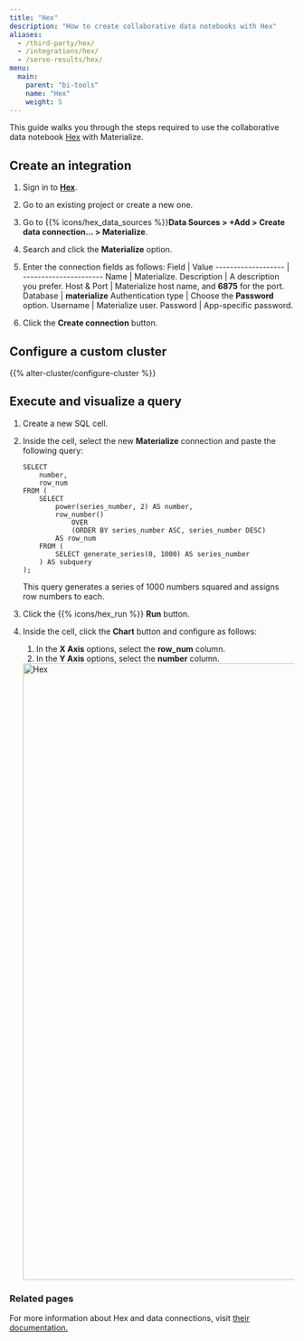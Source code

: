 ```yaml
---
title: "Hex"
description: "How to create collaborative data notebooks with Hex"
aliases:
  - /third-party/hex/
  - /integrations/hex/
  - /serve-results/hex/
menu:
  main:
    parent: "bi-tools"
    name: "Hex"
    weight: 5
---
```


This guide walks you through the steps required to use the collaborative data notebook [Hex](https://hex.tech/) with Materialize.

## Create an integration

1. Sign in to **[Hex](https://hex.tech/)**.

2. Go to an existing project or create a new one.

3. Go to {{% icons/hex_data_sources %}}**Data Sources > +Add > Create data connection... > Materialize**.

4. Search and click the **Materialize** option.

5. Enter the connection fields as follows:
    Field               | Value
    ------------------- | ----------------------
    Name                | Materialize.
    Description         | A description you prefer.
    Host & Port         | Materialize host name, and **6875** for the port.
    Database            | **materialize**
    Authentication type | Choose the **Password** option.
    Username            | Materialize user.
    Password            | App-specific password.

6. Click the **Create connection** button.

## Configure a custom cluster

{{% alter-cluster/configure-cluster %}}

## Execute and visualize a query

1. Create a new SQL cell.

2. Inside the cell, select the new **Materialize** connection and paste the following query:
    ```mzsql
    SELECT
        number,
        row_num
    FROM (
        SELECT
            power(series_number, 2) AS number,
            row_number()
                OVER
                (ORDER BY series_number ASC, series_number DESC)
            AS row_num
        FROM (
            SELECT generate_series(0, 1000) AS series_number
        ) AS subquery
    );
    ```

    This query generates a series of 1000 numbers squared and assigns row numbers to each.
3. Click the {{% icons/hex_run %}} **Run** button.

4. Inside the cell, click the **Chart** button and configure as follows:
   1. In the **X Axis** options, select the **row_num** column.
   2. In the **Y Axis** options, select the **number** column.

   <img width="1091" alt="Hex" src="https://github.com/MaterializeInc/materialize/assets/11491779/2da93aad-9332-4d7c-a407-c068a856b9ed">


### Related pages

For more information about Hex and data connections, visit [their documentation.](https://learn.hex.tech/docs/connect-to-data/data-connections/overview)
